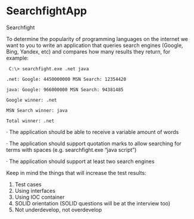 # SearchfightApp
Searchfight

To determine the popularity of programming languages on the internet we want to you to write an application that queries search engines (Google, Bing, Yandex, etc) and compares how many results they return, for example:

     C:\> searchfight.exe .net java

    .net: Google: 4450000000 MSN Search: 12354420

    java: Google: 966000000 MSN Search: 94381485

    Google winner: .net

    MSN Search winner: java

    Total winner: .net

 

·         The application should be able to receive a variable amount of words

·         The application should support quotation marks to allow searching for terms with spaces (e.g. searchfight.exe “java script”)

·         The application should support at least two search engines

 
Keep in mind the things that will increase the test results:

   1. Test cases
   2. Using interfaces
   3. Using IOC container
   4. SOLID orientation (SOLID questions will be at the interview too)
   5. Not underdevelop, not overdevelop
